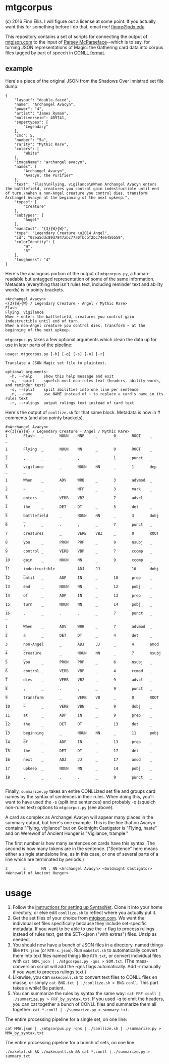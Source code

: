 # mtgcorpus
(c) 2016 Finn Ellis. I will figure out a license at some point. If you actually want this for something before I do that, email me! finnre@pdx.edu

This repository contains a set of scripts for connecting the output of [mtgjson.com](http://mtgjson.com) to the input of [Parsey McParseface](https://github.com/tensorflow/models/tree/master/syntaxnet)--which is to say, for turning JSON representations of Magic: the Gathering card data into corpus files tagged by part of speech in [CONLL format](http://universaldependencies.org/format.html).


## example
Here's a piece of the original JSON from the Shadows Over Innistrad set file dump:

```
{
    "layout": "double-faced",
    "name": "Archangel Avacyn",
    "power": "4",
    "artist": "James Ryman",
    "multiverseid": 409741,
    "supertypes": [
        "Legendary"
    ],
    "cmc": 5,
    "number": "5a",
    "rarity": "Mythic Rare",
    "colors": [
        "White"
    ],
    "imageName": "archangel avacyn",
    "names": [
        "Archangel Avacyn",
        "Avacyn, the Purifier"
    ],
    "text": "Flash\nFlying, vigilance\nWhen Archangel Avacyn enters the battlefield, creatures you control gain indestructible until end of turn.\nWhen a non-Angel creature you control dies, transform Archangel Avacyn at the beginning of the next upkeep.",
    "types": [
        "Creature"
    ],
    "subtypes": [
        "Angel"
    ],
    "manaCost": "{3}{W}{W}",
    "type": "Legendary Creature \u2014 Angel",
    "id": "02ea5ddc89d7847abc77a0fbcbf2bc74e6456559",
    "colorIdentity": [
        "W",
        "R"
    ],
    "toughness": "4"
}
```

Here's the analogous portion of the output of `mtgcorpus.py`, a human-readable but untagged representation of some of the same information. Metadata (everything that isn't rules text, including reminder text and ability words) is in pointy brackets.

```
<Archangel Avacyn>
<{3}{W}{W} / Legendary Creature - Angel / Mythic Rare>
Flash
Flying, vigilance
When ~ enters the battlefield, creatures you control gain indestructible until end of turn.
When a non-Angel creature you control dies, transform ~ at the beginning of the next upkeep.
```

`mtgcorpus.py` takes a few optional arguments which clean the data up for use in later parts of the pipeline:

```
usage: mtgcorpus.py [-h] [-q] [-s] [-n] [-r]

Translate a JSON Magic set file to plaintext.

optional arguments:
  -h, --help     show this help message and exit
  -q, --quiet    squelch most non-rules text (headers, ability words, and reminder text)
  -s, --split    split abilities into one line per sentence
  -n, --name     use NAME instead of ~ to replace a card's name in its rules text
  -r, --rulings  output rulings text instead of card text
```

Here's the output of `conllize.sh` for that same block. Metadata is now in # comments (and also pointy brackets). 

```
#<Archangel Avacyn>
#<{3}{W}{W} / Legendary Creature - Angel / Mythic Rare>
1       Flash   _       NOUN    NNP     _       0       ROOT    _       _

1       Flying  _       NOUN    NN      _       0       ROOT    _       _
2       ,       _       .       ,       _       1       punct   _       _
3       vigilance       _       NOUN    NN      _       1       dep     _       _

1       When    _       ADV     WRB     _       3       advmod  _       _
2       ~       _       .       NFP     _       3       mark    _       _
3       enters  _       VERB    VBZ     _       7       advcl   _       _
4       the     _       DET     DT      _       5       det     _       _
5       battlefield     _       NOUN    NN      _       3       dobj    _       _
6       ,       _       .       ,       _       7       punct   _       _
7       creatures       _       VERB    VBZ     _       0       ROOT    _       _
8       you     _       PRON    PRP     _       9       nsubj   _       _
9       control _       VERB    VBP     _       7       ccomp   _       _
10      gain    _       NOUN    NN      _       9       ccomp   _       _
11      indestructible  _       ADJ     JJ      _       10      dobj    _       _
12      until   _       ADP     IN      _       10      prep    _       _
13      end     _       NOUN    NN      _       12      pobj    _       _
14      of      _       ADP     IN      _       13      prep    _       _
15      turn    _       NOUN    NN      _       14      pobj    _       _
16      .       _       .       .       _       7       punct   _       _

1       When    _       ADV     WRB     _       7       advmod  _       _
2       a       _       DET     DT      _       4       det     _       _
3       non-Angel       _       ADJ     JJ      _       4       amod    _       _
4       creature        _       NOUN    NN      _       7       nsubj   _       _
5       you     _       PRON    PRP     _       6       nsubj   _       _
6       control _       VERB    VBP     _       4       rcmod   _       _
7       dies    _       VERB    VBZ     _       9       advcl   _       _
8       ,       _       .       ,       _       9       punct   _       _
9       transform       _       VERB    VB      _       0       ROOT    _       _
10      ~       _       VERB    VBN     _       9       dobj    _       _
11      at      _       ADP     IN      _       9       prep    _       _
12      the     _       DET     DT      _       13      det     _       _
13      beginning       _       NOUN    NN      _       11      pobj    _       _
14      of      _       ADP     IN      _       13      prep    _       _
15      the     _       DET     DT      _       17      det     _       _
16      next    _       ADJ     JJ      _       17      amod    _       _
17      upkeep  _       NOUN    NN      _       14      pobj    _       _
18      .       _       .       .       _       9       punct   _       _
```

Finally, `summarize.py` takes an entire CONLLized set file and groups card names by the syntax of sentences in their rules. When doing this, you'll want to have used the -s (split into sentences) and probably -q (squelch non-rules text) options to `mtgcorpus.py` (see above).

A card as complex as Archangel Avacyn will appear many places in the summary output, but here's one example. This is the line that on Avacyn contains "Flying, vigilance" but on Goldnight Castigator is "Flying, haste" and on Werewolf of Ancient Hunger is "Vigilance, trample."

The first number is how many sentences on cards have this syntax. The second is how many tokens are in the sentence. ("Sentence" here means either a single standalone line, as in this case, or one of several parts of a line which are terminated by periods.)

```
3       3       NN , NN <Archangel Avacyn> <Goldnight Castigator> <Werewolf of Ancient Hunger>
```

# usage

1. Follow the [instructions for setting up SyntaxNet](https://github.com/tensorflow/models/tree/master/syntaxnet). Clone it into your home directory, or else edit `conllize.sh` to reflect where you actually put it.
2. Get the set files of your choice from [mtgjson.com](http://mtgjson.com/). We want the individual set files specifically because they include set-specific metadata. If you want to be able to use the -r flag to process rulings instead of rules text, get the SET-x.json ("with extras") files. Unzip as needed.
3. You should now have a bunch of JSON files in a directory, named things like `RTR.json` (or `RTR-x.json`). Run `maketxt.sh` to automatically convert them into text files named things like `RTR.txt`, or convert individual files with `cat SOM.json | ./mtgcorpus.py -qns > SOM.txt`. (The mass-conversion script will add the -qns flags automatically. Add -r manually if you want to process rulings text.)
4. Likewise, you can `makeconll.sh` to convert text files to CONLL files en masse, or simply `cat BNG.txt | ./conllize.sh > BNG.conll`. This part takes a while! Be patient.
5. You can summarize the rules by syntax the same way: `cat FRF.conll | ./summarize.py > FRF_by_syntax.txt`. If you used -q to omit the headers, you can cat together a bunch of CONLL files and summarize them all together: `cat *.conll | ./summarize.py > summary.txt`.

The entire processing pipeline for a single set, on one line:

`cat MMA.json | ./mtgcorpus.py -qns | ./conllize.sh | ./summarize.py > MMA_by_syntax.txt`

The entire processing pipeline for a bunch of sets, on one line:

`./maketxt.sh && ./makeconll.sh && cat *.conll | ./summarize.py > summary.txt`
